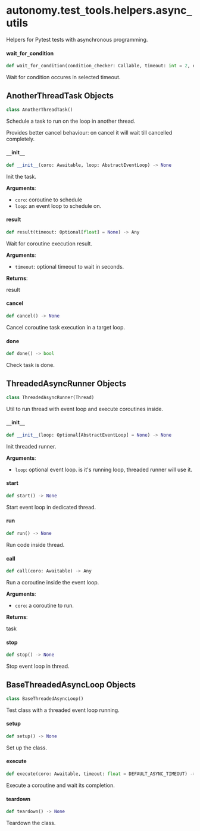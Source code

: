 <a id="autonomy.test_tools.helpers.async_utils"></a>

# autonomy.test`_`tools.helpers.async`_`utils

Helpers for Pytest tests with asynchronous programming.

<a id="autonomy.test_tools.helpers.async_utils.wait_for_condition"></a>

#### wait`_`for`_`condition

```python
def wait_for_condition(condition_checker: Callable, timeout: int = 2, error_msg: str = "Timeout", period: float = 0.001) -> None
```

Wait for condition occures in selected timeout.

<a id="autonomy.test_tools.helpers.async_utils.AnotherThreadTask"></a>

## AnotherThreadTask Objects

```python
class AnotherThreadTask()
```

Schedule a task to run on the loop in another thread.

Provides better cancel behaviour: on cancel it will wait till cancelled completely.

<a id="autonomy.test_tools.helpers.async_utils.AnotherThreadTask.__init__"></a>

#### `__`init`__`

```python
def __init__(coro: Awaitable, loop: AbstractEventLoop) -> None
```

Init the task.

**Arguments**:

- `coro`: coroutine to schedule
- `loop`: an event loop to schedule on.

<a id="autonomy.test_tools.helpers.async_utils.AnotherThreadTask.result"></a>

#### result

```python
def result(timeout: Optional[float] = None) -> Any
```

Wait for coroutine execution result.

**Arguments**:

- `timeout`: optional timeout to wait in seconds.

**Returns**:

result

<a id="autonomy.test_tools.helpers.async_utils.AnotherThreadTask.cancel"></a>

#### cancel

```python
def cancel() -> None
```

Cancel coroutine task execution in a target loop.

<a id="autonomy.test_tools.helpers.async_utils.AnotherThreadTask.done"></a>

#### done

```python
def done() -> bool
```

Check task is done.

<a id="autonomy.test_tools.helpers.async_utils.ThreadedAsyncRunner"></a>

## ThreadedAsyncRunner Objects

```python
class ThreadedAsyncRunner(Thread)
```

Util to run thread with event loop and execute coroutines inside.

<a id="autonomy.test_tools.helpers.async_utils.ThreadedAsyncRunner.__init__"></a>

#### `__`init`__`

```python
def __init__(loop: Optional[AbstractEventLoop] = None) -> None
```

Init threaded runner.

**Arguments**:

- `loop`: optional event loop. is it's running loop, threaded runner will use it.

<a id="autonomy.test_tools.helpers.async_utils.ThreadedAsyncRunner.start"></a>

#### start

```python
def start() -> None
```

Start event loop in dedicated thread.

<a id="autonomy.test_tools.helpers.async_utils.ThreadedAsyncRunner.run"></a>

#### run

```python
def run() -> None
```

Run code inside thread.

<a id="autonomy.test_tools.helpers.async_utils.ThreadedAsyncRunner.call"></a>

#### call

```python
def call(coro: Awaitable) -> Any
```

Run a coroutine inside the event loop.

**Arguments**:

- `coro`: a coroutine to run.

**Returns**:

task

<a id="autonomy.test_tools.helpers.async_utils.ThreadedAsyncRunner.stop"></a>

#### stop

```python
def stop() -> None
```

Stop event loop in thread.

<a id="autonomy.test_tools.helpers.async_utils.BaseThreadedAsyncLoop"></a>

## BaseThreadedAsyncLoop Objects

```python
class BaseThreadedAsyncLoop()
```

Test class with a threaded event loop running.

<a id="autonomy.test_tools.helpers.async_utils.BaseThreadedAsyncLoop.setup"></a>

#### setup

```python
def setup() -> None
```

Set up the class.

<a id="autonomy.test_tools.helpers.async_utils.BaseThreadedAsyncLoop.execute"></a>

#### execute

```python
def execute(coro: Awaitable, timeout: float = DEFAULT_ASYNC_TIMEOUT) -> Any
```

Execute a coroutine and wait its completion.

<a id="autonomy.test_tools.helpers.async_utils.BaseThreadedAsyncLoop.teardown"></a>

#### teardown

```python
def teardown() -> None
```

Teardown the class.

